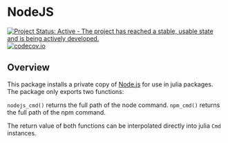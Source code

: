 # NodeJS

[![Project Status: Active - The project has reached a stable, usable state and is being actively developed.](http://www.repostatus.org/badges/latest/active.svg)](http://www.repostatus.org/#active)
[![codecov.io](http://codecov.io/github/davidanthoff/NodeJS.jl/coverage.svg?branch=master)](http://codecov.io/github/davidanthoff/NodeJS.jl?branch=master)

## Overview

This package installs a private copy of [Node.js](https://nodejs.org/en/) for use in julia packages. The package only exports two functions:

``nodejs_cmd()`` returns the full path of the node command.
``npm_cmd()`` returns the full path of the npm command.

The return value of both functions can be interpolated directly into julia ``Cmd`` instances.
